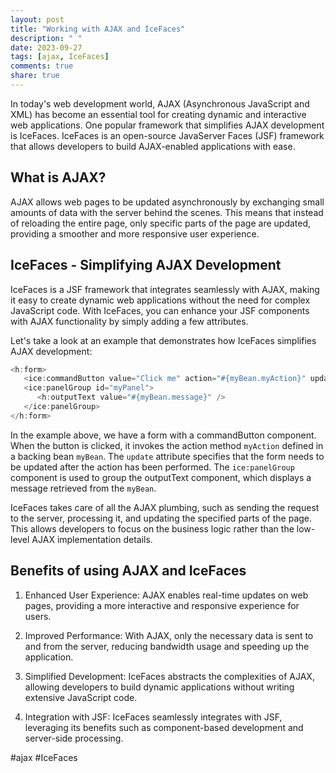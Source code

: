 ```yaml
---
layout: post
title: "Working with AJAX and IceFaces"
description: " "
date: 2023-09-27
tags: [ajax, IceFaces]
comments: true
share: true
---
```


In today's web development world, AJAX (Asynchronous JavaScript and XML) has become an essential tool for creating dynamic and interactive web applications. One popular framework that simplifies AJAX development is IceFaces. IceFaces is an open-source JavaServer Faces (JSF) framework that allows developers to build AJAX-enabled applications with ease.

## What is AJAX?

AJAX allows web pages to be updated asynchronously by exchanging small amounts of data with the server behind the scenes. This means that instead of reloading the entire page, only specific parts of the page are updated, providing a smoother and more responsive user experience.

## IceFaces - Simplifying AJAX Development

IceFaces is a JSF framework that integrates seamlessly with AJAX, making it easy to create dynamic web applications without the need for complex JavaScript code. With IceFaces, you can enhance your JSF components with AJAX functionality by simply adding a few attributes.

Let's take a look at an example that demonstrates how IceFaces simplifies AJAX development:

```java
<h:form>
   <ice:commandButton value="Click me" action="#{myBean.myAction}" update="@form" />
   <ice:panelGroup id="myPanel">
      <h:outputText value="#{myBean.message}" />
   </ice:panelGroup>
</h:form>
```

In the example above, we have a form with a commandButton component. When the button is clicked, it invokes the action method `myAction` defined in a backing bean `myBean`. The `update` attribute specifies that the form needs to be updated after the action has been performed. The `ice:panelGroup` component is used to group the outputText component, which displays a message retrieved from the `myBean`.

IceFaces takes care of all the AJAX plumbing, such as sending the request to the server, processing it, and updating the specified parts of the page. This allows developers to focus on the business logic rather than the low-level AJAX implementation details.

## Benefits of using AJAX and IceFaces

1. Enhanced User Experience: AJAX enables real-time updates on web pages, providing a more interactive and responsive experience for users.

2. Improved Performance: With AJAX, only the necessary data is sent to and from the server, reducing bandwidth usage and speeding up the application.

3. Simplified Development: IceFaces abstracts the complexities of AJAX, allowing developers to build dynamic applications without writing extensive JavaScript code.

4. Integration with JSF: IceFaces seamlessly integrates with JSF, leveraging its benefits such as component-based development and server-side processing.

#ajax #IceFaces